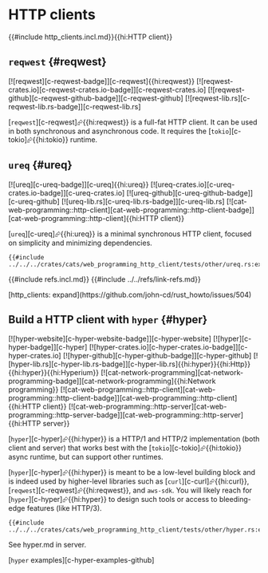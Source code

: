 # HTTP clients

{{#include http_clients.incl.md}}{{hi:HTTP client}}

## `reqwest` {#reqwest}

[![reqwest][c-reqwest-badge]][c-reqwest]{{hi:reqwest}}
[![reqwest-crates.io][c-reqwest-crates.io-badge]][c-reqwest-crates.io]
[![reqwest-github][c-reqwest-github-badge]][c-reqwest-github]
[![reqwest-lib.rs][c-reqwest-lib.rs-badge]][c-reqwest-lib.rs]

[`reqwest`][c-reqwest]⮳{{hi:reqwest}} is a full-fat HTTP client. It can be used in both synchronous and asynchronous code. It requires the [`tokio`][c-tokio]⮳{{hi:tokio}} runtime.

## `ureq` {#ureq}

[![ureq][c-ureq-badge]][c-ureq]{{hi:ureq}}
[![ureq-crates.io][c-ureq-crates.io-badge]][c-ureq-crates.io]
[![ureq-github][c-ureq-github-badge]][c-ureq-github]
[![ureq-lib.rs][c-ureq-lib.rs-badge]][c-ureq-lib.rs]
[![cat-web-programming::http-client][cat-web-programming::http-client-badge]][cat-web-programming::http-client]{{hi:HTTP client}}

[`ureq`][c-ureq]⮳{{hi:ureq}} is a minimal synchronous HTTP client, focused on simplicity and minimizing dependencies.

```rust,editable
{{#include ../../../crates/cats/web_programming_http_client/tests/other/ureq.rs:example}}
```

{{#include refs.incl.md}}
{{#include ../../refs/link-refs.md}}

<div class="hidden">
[http_clients: expand](https://github.com/john-cd/rust_howto/issues/504)

## Build a HTTP client with `hyper` {#hyper}

[![hyper-website][c-hyper-website-badge]][c-hyper-website] [![hyper][c-hyper-badge]][c-hyper] [![hyper-crates.io][c-hyper-crates.io-badge]][c-hyper-crates.io] [![hyper-github][c-hyper-github-badge]][c-hyper-github] [![hyper-lib.rs][c-hyper-lib.rs-badge]][c-hyper-lib.rs]{{hi:hyper}}{{hi:Http}}{{hi:hyper}}{{hi:Hyperium}} [![cat-network-programming][cat-network-programming-badge]][cat-network-programming]{{hi:Network programming}} [![cat-web-programming::http-client][cat-web-programming::http-client-badge]][cat-web-programming::http-client]{{hi:HTTP client}} [![cat-web-programming::http-server][cat-web-programming::http-server-badge]][cat-web-programming::http-server]{{hi:HTTP server}}

[`hyper`][c-hyper]⮳{{hi:hyper}} is a HTTP/1 and HTTP/2 implementation (both client and server) that works best with the [`tokio`][c-tokio]⮳{{hi:tokio}} async runtime, but can support other runtimes.

[`hyper`][c-hyper]⮳{{hi:hyper}} is meant to be a low-level building block and is indeed used by higher-level libraries such as [`curl`][c-curl]⮳{{hi:curl}}, [`reqwest`][c-reqwest]⮳{{hi:reqwest}}, and `aws-sdk`. You will likely reach for [`hyper`][c-hyper]⮳{{hi:hyper}} to design such tools or access to bleeding-edge features (like HTTP/3).

```rust,editable
{{#include ../../../crates/cats/web_programming_http_client/tests/other/hyper.rs:example}}
```

See hyper.md in server.

[`hyper` examples][c-hyper-examples-github]
</div>
